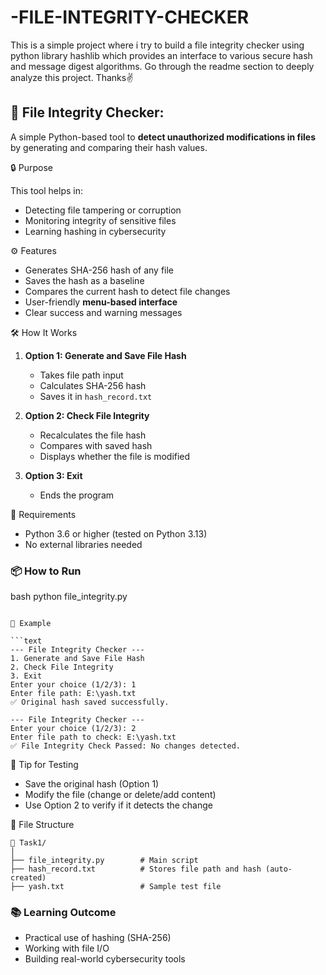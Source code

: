 # -FILE-INTEGRITY-CHECKER
This is a simple project where i try to build a file integrity checker using python library hashlib which provides an interface to various secure hash and message digest algorithms. Go through the readme section to deeply analyze this project. Thanks✌️

## 📂 File Integrity Checker:

A simple Python-based tool to **detect unauthorized modifications in files** by generating and comparing their hash values.

🔒 Purpose

This tool helps in:

* Detecting file tampering or corruption
* Monitoring integrity of sensitive files
* Learning hashing in cybersecurity

⚙️ Features

* Generates SHA-256 hash of any file
* Saves the hash as a baseline
* Compares the current hash to detect file changes
* User-friendly **menu-based interface**
* Clear success and warning messages

 🛠️ How It Works

1. **Option 1: Generate and Save File Hash**

   * Takes file path input
   * Calculates SHA-256 hash
   * Saves it in `hash_record.txt`

2. **Option 2: Check File Integrity**

   * Recalculates the file hash
   * Compares with saved hash
   * Displays whether the file is modified

3. **Option 3: Exit**

   * Ends the program

 🐍 Requirements

* Python 3.6 or higher (tested on Python 3.13)
* No external libraries needed

### 📦 How to Run

bash
python file_integrity.py
```

📁 Example

```text
--- File Integrity Checker ---
1. Generate and Save File Hash
2. Check File Integrity
3. Exit
Enter your choice (1/2/3): 1
Enter file path: E:\yash.txt
✅ Original hash saved successfully.

--- File Integrity Checker ---
Enter your choice (1/2/3): 2
Enter file path to check: E:\yash.txt
✅ File Integrity Check Passed: No changes detected.
```

🧪 Tip for Testing

* Save the original hash (Option 1)
* Modify the file (change or delete/add content)
* Use Option 2 to verify if it detects the change


📁 File Structure

```
📁 Task1/
│
├── file_integrity.py        # Main script
├── hash_record.txt          # Stores file path and hash (auto-created)
├── yash.txt                 # Sample test file
```

### 📚 Learning Outcome

* Practical use of hashing (SHA-256)
* Working with file I/O
* Building real-world cybersecurity tools


